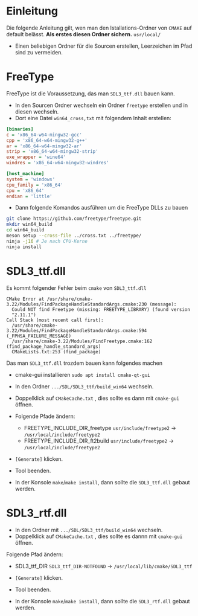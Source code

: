 # Einleitung

Die folgende Anleitung gilt, wen man den Istallations-Ordner von `CMAKE` auf default belässt.
**Als erstes diesen Ordner sichern.** `usr/local/` 
- Einen beliebigen Ordner für die Sourcen erstellen, Leerzeichen im Pfad sind zu vermeiden.

# FreeType 
FreeType ist die Voraussetzung, das man `SDL3_ttf.dll` bauen kann.
- In den Sourcen Ordner wechseln ein Ordner `freetype` erstellen und in diesen wechseln.
- Dort eine Datei `win64_cross,txt` mit folgendem Inhalt erstellen: 
```ini
[binaries]
c = 'x86_64-w64-mingw32-gcc'
cpp = 'x86_64-w64-mingw32-g++'
ar = 'x86_64-w64-mingw32-ar'
strip = 'x86_64-w64-mingw32-strip'
exe_wrapper = 'wine64'
windres = 'x86_64-w64-mingw32-windres'

[host_machine]
system = 'windows'
cpu_family = 'x86_64'
cpu = 'x86_64'
endian = 'little'
```
- Dann folgende Komandos ausführen um die FreeType DLLs zu bauen 
```sh
git clone https://github.com/freetype/freetype.git
mkdir win64_build 
cd win64_build 
meson setup --cross-file ../cross.txt ../freetype/
ninja -j16 # Je nach CPU-Kerne
ninja install
```


# SDL3_ttf.dll

Es kommt folgender Fehler beim `cmake` von `SDL3_ttf.dll`
```
CMake Error at /usr/share/cmake-3.22/Modules/FindPackageHandleStandardArgs.cmake:230 (message):
  Could NOT find Freetype (missing: FREETYPE_LIBRARY) (found version
  "2.11.1")
Call Stack (most recent call first):
  /usr/share/cmake-3.22/Modules/FindPackageHandleStandardArgs.cmake:594 (_FPHSA_FAILURE_MESSAGE)
  /usr/share/cmake-3.22/Modules/FindFreetype.cmake:162 (find_package_handle_standard_args)
  CMakeLists.txt:253 (find_package)
```
Das man `SDL3_ttf.dll` trozdem bauen kann folgendes machen
- cmake-gui installieren `sudo apt install cmake-qt-gui`
- In den Ordner `.../SDL/SDL3_ttf/build_win64` wechseln.
- Doppelklick auf `CMakeCache.txt` , dies sollte es dann mit `cmake-gui` öffnen.

- Folgende Pfade ändern:
  - FREETYPE_INCLUDE_DIR_freetype `usr/include/freetype2` -> `/usr/local/include/freetype2`
  - FREETYPE_INCLUDE_DIR_ft2build `usr/include/freetype2` -> `/usr/local/include/freetype2`

- `[Generate]` klicken.
- Tool beenden.
- In der Konsole `make`/`make install`, dann sollte die `SDL3_ttf.dll` gebaut werden.

# SDL3_rtf.dll
- In den Ordner mit `.../SDL/SDL3_ttf/build_win64` wechseln.
- Doppelklick auf `CMakeCache.txt` , dies sollte es dannn mit `cmake-gui` öffnen.

Folgende Pfad ändern:
  - SDL3_ttf_DIR `SDL3_ttf_DIR-NOTFOUND` -> `/usr/local/lib/cmake/SDL3_ttf`

- `[Generate]` klicken.
- Tool beenden.
- In der Konsole `make`/`make install`, dann sollte die `SDL3_rtf.dll` gebaut werden.

















